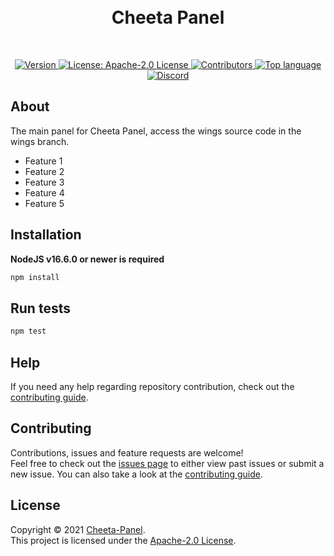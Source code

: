 <br />
<br />
<h1 align="center">Cheeta Panel</h1>
<br />
<p align="center">
    <a href="https://github.com/Cheeta-Panel/Cheeta-Panel/releases" target="_blank">
        <img alt="Version" src="https://img.shields.io/badge/version-1.0.0-blue.svg?style=for-the-badge&logo=github&cacheSeconds=2592000" />
    </a>
    <a href="https://www.apache.org/licenses/LICENSE-2.0" target="_blank">
        <img alt="License: Apache-2.0 License" src="https://img.shields.io/badge/License-Apache--2.0-blue?style=for-the-badge&logo=github" />
    </a>
    <a href="https://github.com/Astura-Studios/Astura/contributors" target="_blank">
        <img alt="Contributors" src="https://img.shields.io/github/contributors/Cheeta-Panel/Cheeta-Panel/?style=for-the-badge&logo=github">
    </a>
    <a href="https://github.com/Cheeta-Panel/Cheeta-Panel/search?l=typescript" target="_blank">
        <img alt="Top language" src="https://img.shields.io/github/languages/top/Cheeta-Panel/Cheeta-Panel?style=for-the-badge&logo=github">
    </a>
    <a href="https://discord.gg/p29S2tabAA/" target="_blank">
        <img alt="Discord" src="https://img.shields.io/discord/926386878247219201?style=for-the-badge&logo=discord" />
    </a>
</p>

## About
The main panel for Cheeta Panel, access the wings source code in the wings branch. 

* Feature 1
* Feature 2
* Feature 3
* Feature 4
* Feature 5

## Installation
**NodeJS v16.6.0 or newer is required**
```sh
npm install
```

## Run tests
```sh
npm test
```

## Help
If you need any help regarding repository contribution, check out the [contributing guide](https://github.com/Cheeta-Panel/Cheeta-Panel/blob/main/.github/CONTRIBUTING.md).

## Contributing
Contributions, issues and feature requests are welcome!<br />Feel free to check out the [issues page](https://github.com/Cheeta-Panel/Cheeta-Panel/issues) to either view past issues or submit a new issue. You can also take a look at the [contributing guide](https://github.com/Cheeta-Panel/Cheeta-Panel/blob/main/.github/CONTRIBUTING.md).


## License
Copyright :copyright: 2021 [Cheeta-Panel](https://github.com/Cheeta-Panel).<br />
This project is licensed under the [Apache-2.0 License](https://www.apache.org/licenses/LICENSE-2.0).